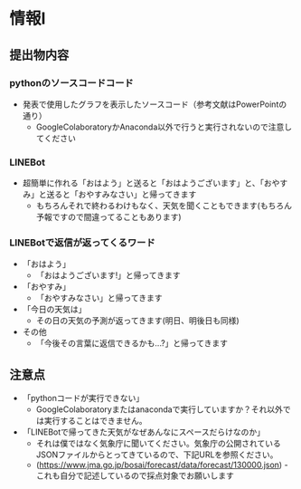 # 情報Ⅰ
## 提出物内容
### pythonのソースコードコード
- 発表で使用したグラフを表示したソースコード（参考文献はPowerPointの通り）
    - GoogleColaboratoryかAnaconda以外で行うと実行されないので注意してください
### LINEBot
- 超簡単に作れる「おはよう」と送ると「おはようございます」と、「おやすみ」と送ると「おやすみなさい」と帰ってきます
    - もちろんそれで終わるわけもなく、天気を聞くこともできます(もちろん予報ですので間違ってることもあります)
### LINEBotで返信が返ってくるワード
- 「おはよう」
    - 「おはようございます!」と帰ってきます
- 「おやすみ」
    - 「おやすみなさい」と帰ってきます
- 「今日の天気は」
    - その日の天気の予測が返ってきます(明日、明後日も同様)
- その他
    - 「今後その言葉に返信できるかも...?」と帰ってきます
## 注意点
- 「pythonコードが実行できない」
    - GoogleColaboratoryまたはanacondaで実行していますか？それ以外では実行することはできません。
- 「LINEBotで帰ってきた天気がなぜあんなにスペースだらけなのか」
    - それは僕ではなく気象庁に聞いてください。気象庁の公開されているJSONファイルからとってきているので、下記URLを参照ください。
    - (https://www.jma.go.jp/bosai/forecast/data/forecast/130000.json)
-これも自分で記述しているので採点対象でお願いします
